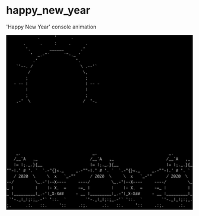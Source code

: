 # happy_new_year
'Happy New Year' console animation 

[![video](https://github.com/CafeM0ca/happy_new_year/blob/master/img.png?raw=true)](https://youtu.be/Sp9D07YvB8g)
